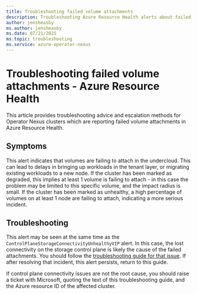 ```yaml
---
title: Troubleshooting failed volume attachments
description: Troubleshooting Azure Resource Health alerts about failed volume attachments
author: jensheasby
ms.author: jensheasby
ms.date: 07/21/2025
ms.topic: troubleshooting
ms.service: azure-operator-nexus
---
```


# Troubleshooting failed volume attachments - Azure Resource Health

This article provides troubleshooting advice and escalation methods for Operator Nexus clusters which are
reporting failed volume attachments in Azure Resource Health.

## Symptoms

This alert indicates that volumes are failing to attach in the undercloud. This can lead to delays in
bringing up workloads in the tenant layer, or migrating existing workloads to a new node. If the cluster
has been marked as degraded, this implies at least 1 volume is failing to attach - in this case the problem
may be limited to this specific volume, and the impact radius is small. If the cluster has been marked as
unhealthy, a high percentage of volumes on at least 1 node are failing to attach, indicating a more serious
incident.

## Troubleshooting

This alert may be seen at the same time as the `ControlPlaneStorageConnectivityUnhealthyVIP` alert. In this
case, the lost connectivity on the storage control plane is likely the cause of the failed attachments. You
should follow the [troubleshooting guide for that issue]. If after resolving that incident, this alert persists,
return to this guide.

If control plane connectivity issues are not the root cause, you should raise a ticket with Microsoft, quoting the
text of this troubleshooting guide, and the Azure resource ID of the affected cluster.

[troubleshooting guide for that issue]: ./troubleshoot-storage-control-plane-disconnected.md
